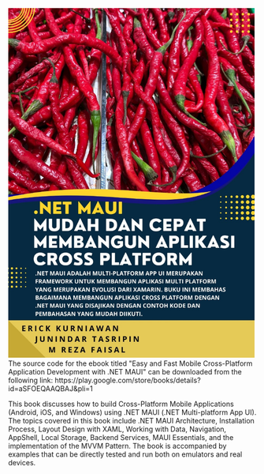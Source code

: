 <img src="https://github.com/ekurniawan/SampleMAUIApp_Source/blob/master/images/cover.jpeg" width="500">
The source code for the ebook titled "Easy and Fast Mobile Cross-Platform Application Development with .NET MAUI" can be downloaded from the following link: https://play.google.com/store/books/details?id=aSFOEQAAQBAJ&pli=1

This book discusses how to build Cross-Platform Mobile Applications (Android, iOS, and Windows) using .NET MAUI (.NET Multi-platform App UI). The topics covered in this book include .NET MAUI Architecture, Installation Process, Layout Design with XAML, Working with Data, Navigation, AppShell, Local Storage, Backend Services, MAUI Essentials, and the implementation of the MVVM Pattern. The book is accompanied by examples that can be directly tested and run both on emulators and real devices.
